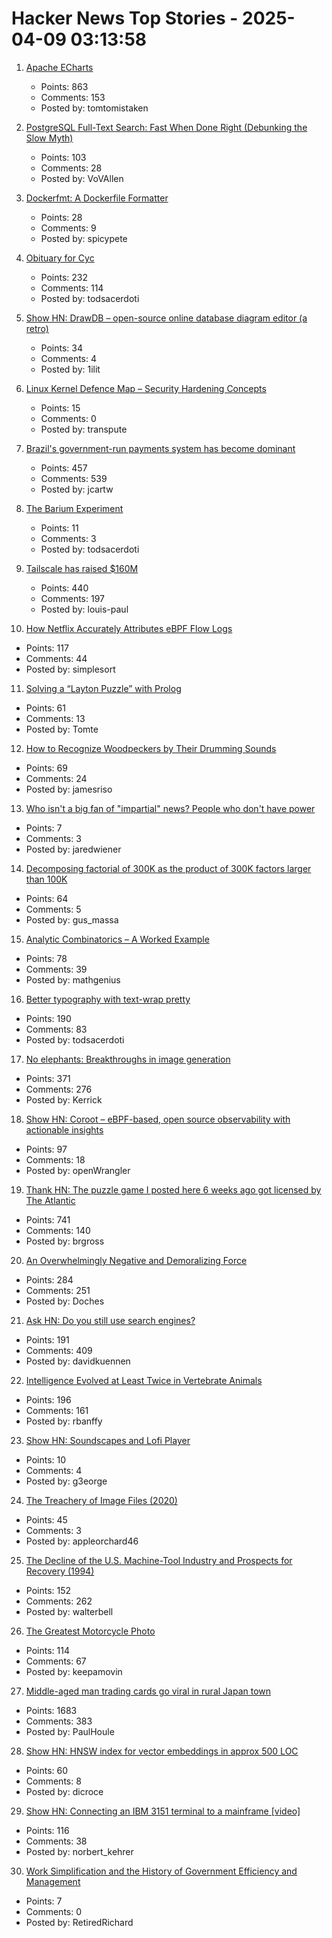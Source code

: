 # Hacker News Top Stories - 2025-04-09 03:13:58

1. [Apache ECharts](https://echarts.apache.org/en/index.html)
   - Points: 863
   - Comments: 153
   - Posted by: tomtomistaken

2. [PostgreSQL Full-Text Search: Fast When Done Right (Debunking the Slow Myth)](https://blog.vectorchord.ai/postgresql-full-text-search-fast-when-done-right-debunking-the-slow-myth)
   - Points: 103
   - Comments: 28
   - Posted by: VoVAllen

3. [Dockerfmt: A Dockerfile Formatter](https://github.com/reteps/dockerfmt)
   - Points: 28
   - Comments: 9
   - Posted by: spicypete

4. [Obituary for Cyc](https://yuxi-liu-wired.github.io/essays/posts/cyc/)
   - Points: 232
   - Comments: 114
   - Posted by: todsacerdoti

5. [Show HN: DrawDB – open-source online database diagram editor (a retro)](https://www.drawdb.app/)
   - Points: 34
   - Comments: 4
   - Posted by: 1ilit

6. [Linux Kernel Defence Map – Security Hardening Concepts](https://github.com/a13xp0p0v/linux-kernel-defence-map)
   - Points: 15
   - Comments: 0
   - Posted by: transpute

7. [Brazil's government-run payments system has become dominant](https://www.economist.com/the-americas/2025/04/03/brazils-government-run-payments-system-has-become-dominant)
   - Points: 457
   - Comments: 539
   - Posted by: jcartw

8. [The Barium Experiment](https://tomscii.sig7.se/2025/04/The-Barium-Experiment)
   - Points: 11
   - Comments: 3
   - Posted by: todsacerdoti

9. [Tailscale has raised $160M](https://tailscale.com/blog/series-c)
   - Points: 440
   - Comments: 197
   - Posted by: louis-paul

10. [How Netflix Accurately Attributes eBPF Flow Logs](https://netflixtechblog.com/how-netflix-accurately-attributes-ebpf-flow-logs-afe6d644a3bc)
   - Points: 117
   - Comments: 44
   - Posted by: simplesort

11. [Solving a “Layton Puzzle” with Prolog](https://buttondown.com/hillelwayne/archive/a48fce5b-8a05-4302-b620-9b26f057f145/)
   - Points: 61
   - Comments: 13
   - Posted by: Tomte

12. [How to Recognize Woodpeckers by Their Drumming Sounds](https://www.allaboutbirds.org/news/how-to-recognize-woodpeckers-by-their-drumming-sounds/)
   - Points: 69
   - Comments: 24
   - Posted by: jamesriso

13. [Who isn't a big fan of "impartial" news? People who don't have power](https://www.niemanlab.org/2025/04/which-types-of-people-arent-big-fans-of-impartial-news-people-who-dont-have-power/)
   - Points: 7
   - Comments: 3
   - Posted by: jaredwiener

14. [Decomposing factorial of 300K as the product of 300K factors larger than 100K](http://gus-massa.blogspot.com/2025/04/decomposing-factorial-of-300k-as.html)
   - Points: 64
   - Comments: 5
   - Posted by: gus_massa

15. [Analytic Combinatorics – A Worked Example](https://grossack.site/2025/04/08/analytic-combinatorics-example.html)
   - Points: 78
   - Comments: 39
   - Posted by: mathgenius

16. [Better typography with text-wrap pretty](https://webkit.org/blog/16547/better-typography-with-text-wrap-pretty/)
   - Points: 190
   - Comments: 83
   - Posted by: todsacerdoti

17. [No elephants: Breakthroughs in image generation](https://www.oneusefulthing.org/p/no-elephants-breakthroughs-in-image)
   - Points: 371
   - Comments: 276
   - Posted by: Kerrick

18. [Show HN: Coroot – eBPF-based, open source observability with actionable insights](https://github.com/coroot/coroot)
   - Points: 97
   - Comments: 18
   - Posted by: openWrangler

19. [Thank HN: The puzzle game I posted here 6 weeks ago got licensed by The Atlantic](https://www.theatlantic.com/games/bracket-city/)
   - Points: 741
   - Comments: 140
   - Posted by: brgross

20. [An Overwhelmingly Negative and Demoralizing Force](https://aftermath.site/ai-video-game-development-art-vibe-coding-midjourney)
   - Points: 284
   - Comments: 251
   - Posted by: Doches

21. [Ask HN: Do you still use search engines?](undefined)
   - Points: 191
   - Comments: 409
   - Posted by: davidkuennen

22. [Intelligence Evolved at Least Twice in Vertebrate Animals](https://www.quantamagazine.org/intelligence-evolved-at-least-twice-in-vertebrate-animals-20250407/)
   - Points: 196
   - Comments: 161
   - Posted by: rbanffy

23. [Show HN: Soundscapes and Lofi Player](https://www.noisefill.com/)
   - Points: 10
   - Comments: 4
   - Posted by: g3eorge

24. [The Treachery of Image Files (2020)](http://beyondloom.com/blog/images.html)
   - Points: 45
   - Comments: 3
   - Posted by: appleorchard46

25. [The Decline of the U.S. Machine-Tool Industry and Prospects for Recovery (1994)](https://www.rand.org/pubs/research_briefs/RB1500.html)
   - Points: 152
   - Comments: 262
   - Posted by: walterbell

26. [The Greatest Motorcycle Photo](https://www.life.com/arts-entertainment/the-greatest-motorcycle-photo-ever/)
   - Points: 114
   - Comments: 67
   - Posted by: keepamovin

27. [Middle-aged man trading cards go viral in rural Japan town](https://www.tokyoweekender.com/entertainment/middle-aged-man-trading-cards-go-viral-in-japan/)
   - Points: 1683
   - Comments: 383
   - Posted by: PaulHoule

28. [Show HN: HNSW index for vector embeddings in approx 500 LOC](https://github.com/dicroce/hnsw)
   - Points: 60
   - Comments: 8
   - Posted by: dicroce

29. [Show HN: Connecting an IBM 3151 terminal to a mainframe [video]](https://www.youtube.com/watch?v=V14ac9cRi9Q)
   - Points: 116
   - Comments: 38
   - Posted by: norbert_kehrer

30. [Work Simplification and the History of Government Efficiency and Management](https://www.governance.fyi/p/historical-government-efficiency)
   - Points: 7
   - Comments: 0
   - Posted by: RetiredRichard

